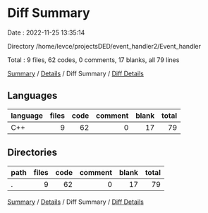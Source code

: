 # Diff Summary

Date : 2022-11-25 13:35:14

Directory /home/levce/projectsDED/event_handler2/Event_handler

Total : 9 files,  62 codes, 0 comments, 17 blanks, all 79 lines

[Summary](results.md) / [Details](details.md) / Diff Summary / [Diff Details](diff-details.md)

## Languages
| language | files | code | comment | blank | total |
| :--- | ---: | ---: | ---: | ---: | ---: |
| C++ | 9 | 62 | 0 | 17 | 79 |

## Directories
| path | files | code | comment | blank | total |
| :--- | ---: | ---: | ---: | ---: | ---: |
| . | 9 | 62 | 0 | 17 | 79 |

[Summary](results.md) / [Details](details.md) / Diff Summary / [Diff Details](diff-details.md)